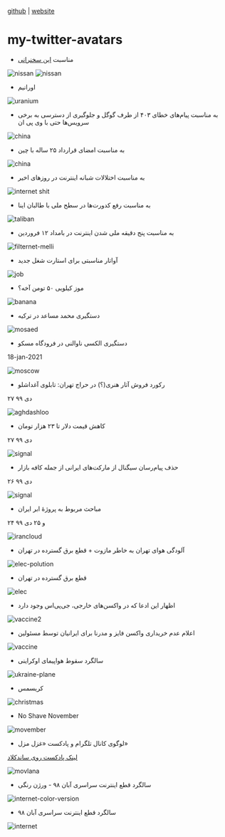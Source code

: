[github](https://github.com/iamvee/avatars) | [website](http://iamv.ir/avatars)

# my-twitter-avatars

* مناسبت [این سخنرانی](https://twitter.com/mhnajmi64/status/1382315879560527872)

![nissan](./static/avatar-nissan.png)
![nissan](./static/avatar-nissan-1.png)

* اورانیم

![uranium](./static/avatar-uranium.png)

* به مناسبت پیام‌های خطای ۴۰۳ از طرف گوگل و جلوگیری از دسترسی به برخی سرویس‌ها حتی با وی پی ان

![china](./static/avatar-google.png)

* به مناسبت امضای قرارداد ۲۵ ساله با چین 

![china](./static/avatar-china.png)

* به مناسبت اختلالات شبانه اینترنت در روز‌های اخیر

![internet shit](./static/avatar-ekhtelalat.png)

* به مناسبت رفع کدورت‌ها در سطح ملی با طالبان اینا

![taliban](./static/avatar-taliban.png)


* به مناسبت پنج دقیقه ملی شدن اینترنت در بامداد ۱۲ فروردین

![filternet-melli](./static/avatar-filternet.png)


* آواتار مناسبتی برای استارت شغل جدید

![job](./static/avatar-new-job.png)


*  موز کیلویی ۵۰ تومن آخه؟

![banana](./static/avatar-banana.png)


*  دستگیری محمد مساعد در ترکیه

![mosaed](./static/avatar-mosaaed.png)


* دستگیری الکسی ناوالنی در فرودگاه مسکو

18-jan-2021

![moscow](./static/avatar-novichok.png)


* رکورد فروش آثار هنری(؟) در حراج تهران: تابلوی آغداشلو

۲۷ دی ۹۹

![aghdashloo](./static/avatar-aghdashloo.png)



* کاهش قیمت دلار تا ۲۳ هزار تومان 

۲۷ دی ۹۹

![signal](./static/avatar-dollar.png)





* حذف پیام‌رسان سیگنال از مارکت‌های ایرانی از جمله کافه بازار

۲۶ دی ۹۹

![signal](./static/avatar-bazar-signal.png)



* مباحث مربوط به پروژهٔ ابر ایران

۲۴ و ۲۵ دی ۹۹

![irancloud](./static/avatar-iran-cleoud.png)




* آلودگی هوای تهران به خاطر مازوت + قطع برق گسترده در تهران

![elec-polution](./static/avatarpol.png)




* قطع برق گسترده در تهران

![elec](./static/avatar-elec.png)


* اظهار این ادعا که در واکسن‌های خارجی، جی‌پی‌اس وجود دارد

![vaccine2](./static/avatar-gps2.png)



* اعلام عدم خریداری واکسن فایز و مدرنا برای ایرانیان توسط مسئولین

![vaccine](./static/avatar88.png)



* سالگرد سقوط هواپیمای اوکراینی

![ukraine-plane](./static/avatar9.png)


* کریسمس

![christmas](./static/avatar-ch.png)



* No Shave November

![movember](./static/avatar5.png)



* لوگوی کانال تلگرام و پادکست «غزل مزل»

[لینک پادکست روی ساندکلاد](https://castbox.fm/channel/id3480742?country=us)

![movlana](./static/movlana.png)


* سالگرد قطع اینترنت سراسری آبان ۹۸ - ورژن رنگی

![internet-color-version](./static/avatar3.png)


* سالگرد قطع اینترنت سراسری آبان ۹۸

![internet](./static/EmxiWThWMAM2gMr.png)

